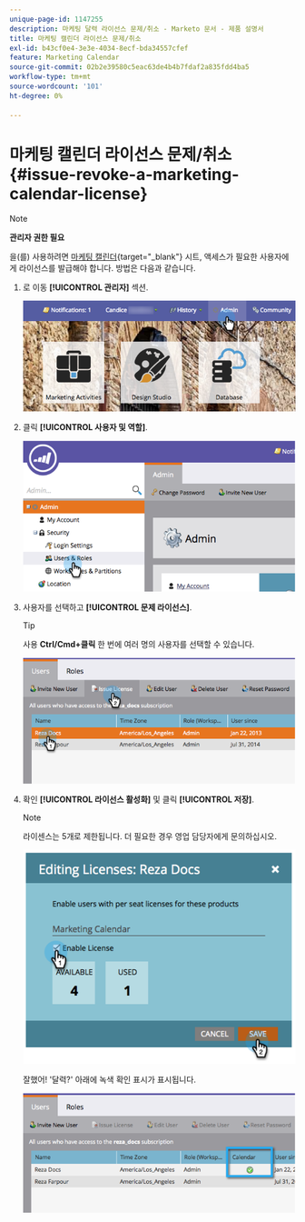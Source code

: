 ```yaml
---
unique-page-id: 1147255
description: 마케팅 달력 라이선스 문제/취소 - Marketo 문서 - 제품 설명서
title: 마케팅 캘린더 라이선스 문제/취소
exl-id: b43cf0e4-3e3e-4034-8ecf-bda34557cfef
feature: Marketing Calendar
source-git-commit: 02b2e39580c5eac63de4b4b7fdaf2a835fdd4ba5
workflow-type: tm+mt
source-wordcount: '101'
ht-degree: 0%

---
```


# 마케팅 캘린더 라이선스 문제/취소 {#issue-revoke-a-marketing-calendar-license}

>[!NOTE]
>
>**관리자 권한 필요**

을(를) 사용하려면 [마케팅 캘린더](/help/marketo/product-docs/core-marketo-concepts/marketing-calendar/understanding-the-calendar/navigating-the-marketing-calendar.md){target="_blank"} 시트, 액세스가 필요한 사용자에게 라이선스를 발급해야 합니다. 방법은 다음과 같습니다.

1. 로 이동 **[!UICONTROL 관리자]** 섹션.

   ![](assets/adminhand.png)

1. 클릭 **[!UICONTROL 사용자 및 역할]**.

   ![](assets/2.png)

1. 사용자를 선택하고 **[!UICONTROL 문제 라이선스]**.

   >[!TIP]
   >
   >사용 **Ctrl/Cmd+클릭** 한 번에 여러 명의 사용자를 선택할 수 있습니다.

   ![](assets/3.png)

1. 확인 **[!UICONTROL 라이선스 활성화]** 및 클릭 **[!UICONTROL 저장]**.

   >[!NOTE]
   >
   >라이센스는 5개로 제한됩니다. 더 필요한 경우 영업 담당자에게 문의하십시오.

   ![](assets/4.png)

   잘했어! &#39;달력?&#39; 아래에 녹색 확인 표시가 표시됩니다.

   ![](assets/5.png)
